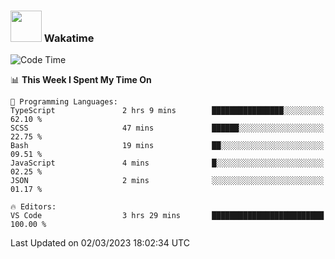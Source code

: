 ### <img src="https://media.giphy.com/media/VgCDAzcKvsR6OM0uWg/giphy.gif" width="50"> Wakatime

  <!--START_SECTION:waka-->
![Code Time](http://img.shields.io/badge/Code%20Time-1%2C294%20hrs%2012%20mins-blue)

📊 **This Week I Spent My Time On** 

```text
💬 Programming Languages: 
TypeScript               2 hrs 9 mins        ████████████████░░░░░░░░░   62.10 % 
SCSS                     47 mins             ██████░░░░░░░░░░░░░░░░░░░   22.75 % 
Bash                     19 mins             ██░░░░░░░░░░░░░░░░░░░░░░░   09.51 % 
JavaScript               4 mins              █░░░░░░░░░░░░░░░░░░░░░░░░   02.25 % 
JSON                     2 mins              ░░░░░░░░░░░░░░░░░░░░░░░░░   01.17 % 

🔥 Editors: 
VS Code                  3 hrs 29 mins       █████████████████████████   100.00 % 
```


 Last Updated on 02/03/2023 18:02:34 UTC
<!--END_SECTION:waka-->
